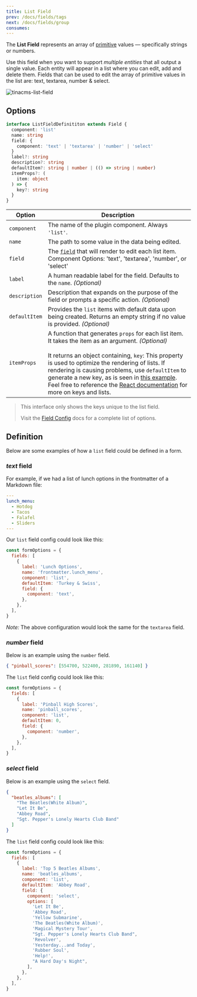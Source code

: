```yaml
---
title: List Field
prev: /docs/fields/tags
next: /docs/fields/group
consumes:
---
```


The **List Field** represents an array of [primitive](https://developer.mozilla.org/en-US/docs/Web/JavaScript/Data_structures) values — specifically strings or numbers.

Use this field when you want to support _multiple entities_ that all output a single value. Each entity will appear in a list where you can edit, add and delete them. Fields that can be used to edit the array of primitive values in the list are: text, textarea, number & select.

![tinacms-list-field](/img/fields/list-field.png)

## Options

```typescript
interface ListFieldDefinititon extends Field {
  component: 'list'
  name: string
  field: {
    component: 'text' | 'textarea' | 'number' | 'select'
  }
  label?: string
  description?: string
  defaultItem?: string | number | (() => string | number)
  itemProps?: (
    item: object
  ) => {
    key?: string
  }
}
```

| Option        | Description                                                                                                                                                                                                                                                                                                                                                                                                                                                                                               |
| ------------- | --------------------------------------------------------------------------------------------------------------------------------------------------------------------------------------------------------------------------------------------------------------------------------------------------------------------------------------------------------------------------------------------------------------------------------------------------------------------------------------------------------- |
| `component`   | The name of the plugin component. Always `'list'`.                                                                                                                                                                                                                                                                                                                                                                                                                                                        |
| `name`        | The path to some value in the data being edited.                                                                                                                                                                                                                                                                                                                                                                                                                                                          |
| `field`       | The [`field`](/docs/fields) that will render to edit each list item. Component Options: 'text', 'textarea', 'number', or 'select'                                                                                                                                                                                                                                                                                                                                                                         |
| `label`       | A human readable label for the field. Defaults to the `name`. _(Optional)_                                                                                                                                                                                                                                                                                                                                                                                                                                |
| `description` | Description that expands on the purpose of the field or prompts a specific action. _(Optional)_                                                                                                                                                                                                                                                                                                                                                                                                           |
| `defaultItem` | Provides the `list` items with default data upon being created. Returns an empty string if no value is provided. _(Optional)_                                                                                                                                                                                                                                                                                                                                                                             |
| `itemProps`   | A function that generates `props` for each list item. It takes the item as an argument. _(Optional)_ <br><br> It returns an object containing, `key`: This property is used to optimize the rendering of lists. If rendering is causing problems, use `defaultItem` to generate a new key, as is seen in [this example](http://tinacms.org/docs/fields/group-list#definition). Feel free to reference the [React documentation](https://reactjs.org/docs/lists-and-keys.html) for more on keys and lists. |

> This interface only shows the keys unique to the list field.
>
> Visit the [Field Config](/docs/fields) docs for a complete list of options.

## Definition

Below are some examples of how a `list` field could be defined in a form.

### _text_ field

For example, if we had a list of lunch options in the frontmatter of a Markdown file:

```yaml
---
lunch_menu:
  - Hotdog
  - Tacos
  - Falafel
  - Sliders
---

```

Our `list` field config could look like this:

```javascript
const formOptions = {
  fields: [
    {
      label: 'Lunch Options',
      name: 'frontmatter.lunch_menu',
      component: 'list',
      defaultItem: 'Turkey & Swiss',
      field: {
        component: 'text',
      },
    },
  ],
}
```

_Note:_ The above configuration would look the same for the `textarea` field.

### _number_ field

Below is an example using the `number` field.

```json
{ "pinball_scores": [554700, 522400, 281890, 161140] }
```

The `list` field config could look like this:

```javascript
const formOptions = {
  fields: [
    {
      label: 'Pinball High Scores',
      name: 'pinball_scores',
      component: 'list',
      defaultItem: 0,
      field: {
        component: 'number',
      },
    },
  ],
}
```

### _select_ field

Below is an example using the `select` field.

```json
{
  "beatles_albums": [
    "The Beatles(White Album)",
    "Let It Be",
    "Abbey Road",
    "Sgt. Pepper's Lonely Hearts Club Band"
  ]
}
```

The `list` field config could look like this:

```javascript
const formOptions = {
  fields: [
    {
      label: 'Top 5 Beatles Albums',
      name: 'beatles_albums',
      component: 'list',
      defaultItem: 'Abbey Road',
      field: {
        component: 'select',
        options: [
          'Let It Be',
          'Abbey Road',
          'Yellow Submarine',
          'The Beatles(White Album)',
          'Magical Mystery Tour',
          "Sgt. Pepper's Lonely Hearts Club Band",
          'Revolver',
          'Yesterday...and Today',
          'Rubber Soul',
          'Help!',
          "A Hard Day's Night",
        ],
      },
    },
  ],
}
```
